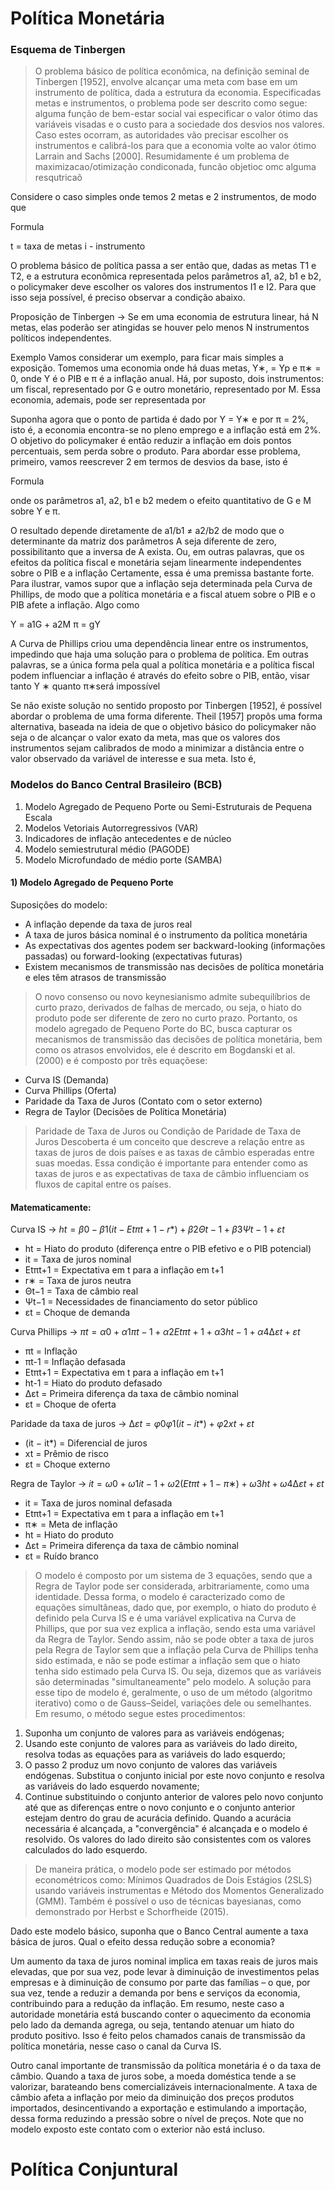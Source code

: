 # Política Monetária

### Esquema de Tinbergen
> O problema básico de política econômica, na definição seminal de Tinbergen [1952], envolve alcançar uma meta com base em um
instrumento de política, dada a estrutura da economia. Especificadas metas e instrumentos, o problema pode ser descrito
como segue: alguma função de bem-estar social vai especificar o valor ótimo das variáveis visadas e o custo para a sociedade dos desvios nos valores. Caso estes ocorram, as autoridades vão precisar escolher os instrumentos e calibrá-los para que a economia volte ao valor ótimo Larrain and Sachs [2000]. Resumidamente é um problema de maximizacao/otimização condiconada, funcão objetioc omc alguma resqutricaõ 

Considere o caso simples onde temos 2 metas e 2 instrumentos, de
modo que


Formula

t = taxa de metas 
i - instrumento 


O problema básico de política passa a ser então que, dadas as metas
T1 e T2, e a estrutura econômica representada pelos parâmetros
a1, a2, b1 e b2, o policymaker deve escolher os valores dos
instrumentos I1 e I2. Para que isso seja possível, é preciso observar a
condição abaixo.

Proposição de Tinbergen -> Se em uma economia de estrutura linear, há N metas, elas poderão
ser atingidas se houver pelo menos N instrumentos políticos
independentes.

Exemplo 
Vamos considerar um exemplo, para ficar mais simples a exposição.
Tomemos uma economia onde há duas metas, Y∗, = Yp e π∗ = 0, onde Y é o PIB e π é a inflação anual. Há, por suposto, dois
instrumentos: um fiscal, representado por G e outro monetário,
representado por M. Essa economia, ademais, pode ser
representada por


Suponha agora que o ponto de partida é dado por Y = Y∗
e por π = 2%, isto é, a economia encontra-se no pleno emprego e a
inflação está em 2%. O objetivo do policymaker é então reduzir a
inflação em dois pontos percentuais, sem perda sobre o produto.
Para abordar esse problema, primeiro, vamos reescrever 2 em termos
de desvios da base, isto é

Formula

onde os parâmetros a1, a2, b1 e b2 medem o efeito quantitativo de
G e M sobre Y e π.


O resultado depende diretamente de a1/b1 ≠ a2/b2 de modo que o
determinante da matriz dos parâmetros A seja diferente de zero,
possibilitanto que a inversa de A exista. Ou, em outras palavras,
que os efeitos da política fiscal e monetária sejam linearmente
independentes sobre o PIB e a inflação Certamente, essa é uma premissa bastante forte. Para ilustrar,
vamos supor que a inflação seja determinada pela Curva de Phillips,
de modo que a política monetária e a fiscal atuem sobre o PIB e o
PIB afete a inflação. Algo como

Y = a1G + a2M
π = gY

A Curva de Phillips criou uma dependência linear entre os
instrumentos, impedindo que haja uma solução para o problema de
política. Em outras palavras, se a única forma pela qual a política
monetária e a política fiscal podem influenciar a inflação é através
do efeito sobre o PIB, então, visar tanto Y
∗ quanto π∗será impossível


Se não existe solução no sentido proposto por Tinbergen [1952], é
possível abordar o problema de uma forma diferente. Theil [1957]
propôs uma forma alternativa, baseada na ideia de que o objetivo
básico do policymaker não seja o de alcançar o valor exato da meta,
mas que os valores dos instrumentos sejam calibrados de modo a
minimizar a distância entre o valor observado da variável de
interesse e sua meta. Isto é,

### Modelos do Banco Central Brasileiro (BCB)

1. Modelo Agregado de Pequeno Porte ou Semi-Estruturais de Pequena Escala
2. Modelos Vetoriais Autorregressivos (VAR)
3. Indicadores de inflação antecedentes e de núcleo
6. Modelo semiestrutural médio (PAGODE)
7. Modelo Microfundado de médio porte (SAMBA)

#### 1) Modelo Agregado de Pequeno Porte

Suposições do modelo:
- A inflação depende da taxa de juros real
- A taxa de juros básica nominal é o instrumento da política monetária
- As expectativas dos agentes podem ser backward-looking (informações passadas) ou forward-looking (expectativas futuras)
- Existem mecanismos de transmissão nas decisões de política monetária e eles têm atrasos de transmissão

> O novo consenso ou novo keynesianismo admite subequilíbrios de curto prazo, derivados de falhas de mercado, ou seja, o hiato do produto pode ser diferente de zero no curto prazo. Portanto, os modelo agregado de Pequeno Porte do BC, busca capturar os mecanismos de transmissão das decisões de política monetária, bem como os atrasos envolvidos, ele é descrito em Bogdanski et al. (2000) e é composto por três equaçõese:

- Curva IS (Demanda)
- Curva Phillips (Oferta)
- Paridade da Taxa de Juros (Contato com o setor externo)
- Regra de Taylor (Decisões de Política Monetária)

> Paridade de Taxa de Juros ou Condição de Paridade de Taxa de Juros Descoberta é um conceito que descreve a relação entre as taxas de juros de dois países e as taxas de câmbio esperadas entre suas moedas. Essa condição é importante para entender como as taxas de juros e as expectativas de taxa de câmbio influenciam os fluxos de capital entre os países.

#### Matematicamente:
Curva IS -> $ht = \beta0 - \beta1(it - Etπt+1 - r*) + β2Θt−1 + β3Ψt−1 + εt$

- ht = Hiato do produto (diferença entre o PIB efetivo e o PIB
 potencial)
- it = Taxa de juros nominal
- Etπt+1 = Expectativa em t para a inflação em t+1
- r∗ = Taxa de juros neutra
- Θt−1 = Taxa de câmbio real
- Ψt−1 = Necessidades de financiamento do setor público
- εt = Choque de demanda

Curva Phillips -> $πt = α0 + α1πt−1 + α2Etπt+1 + α3ht−1 + α4∆εt + εt$

- πt = Inflação
- πt-1 = Inflação defasada
- Etπt+1 = Expectativa em t para a inflação em t+1
- ht-1 = Hiato do produto defasado
- ∆εt = Primeira diferença da taxa de câmbio nominal
- εt = Choque de oferta

Paridade da taxa de juros -> $∆εt = φ0 φ1(it − it*) + φ2xt + εt$

- (it − it*) = Diferencial de juros
- xt = Prêmio de risco
- εt = Choque externo

Regra de Taylor -> $it = ω0 + ω1it−1 + ω2(Etπt+1 − π∗) + ω3ht + ω4∆εt + εt$

- it = Taxa de juros nominal defasada
- Etπt+1 = Expectativa em t para a inflação em t+1
- π∗ = Meta de inflação
- ht = Hiato do produto
- ∆εt = Primeira diferença da taxa de câmbio nominal
- εt = Ruído branco

> O modelo é composto por um sistema de 3 equações, sendo que a Regra de Taylor pode ser considerada, arbitrariamente, como uma identidade. Dessa forma, o modelo é caracterizado como de equações simultâneas, dado que, por exemplo, o hiato do produto é definido pela Curva IS e é uma variável explicativa na Curva de Phillips, que por sua vez explica a inflação, sendo esta uma variável da Regra de Taylor. Sendo assim, não se pode obter a taxa de juros pela Regra de Taylor sem que a inflação pela Curva de Phillips tenha sido estimada, e não se pode estimar a inflação sem que o hiato tenha sido estimado pela Curva IS. Ou seja, dizemos que as variáveis são determinadas "simultaneamente" pelo modelo. A solução para esse tipo de modelo é, geralmente, o uso de um método (algoritmo iterativo) como o de Gauss–Seidel, variações dele ou semelhantes. Em resumo, o método segue estes procedimentos:

1) Suponha um conjunto de valores para as variáveis endógenas;
2) Usando este conjunto de valores para as variáveis do lado direito, resolva todas as equações para as variáveis do lado esquerdo;
3) O passo 2 produz um novo conjunto de valores das variáveis endógenas. Substitua o conjunto inicial por este novo conjunto e resolva as variáveis do lado esquerdo novamente;
4) Continue substituindo o conjunto anterior de valores pelo novo conjunto até que as diferenças entre o novo conjunto e o conjunto anterior estejam dentro do grau de acurácia definido. Quando a acurácia necessária é alcançada, a "convergência" é alcançada e o modelo é resolvido. Os valores do lado direito são consistentes com os valores calculados do lado esquerdo.

> De maneira prática, o modelo pode ser estimado por métodos econométricos como: Mínimos Quadrados de Dois Estágios (2SLS) usando variáveis instrumentas e Método dos Momentos Generalizado (GMM). Também é possível o uso de técnicas bayesianas, como demonstrado por Herbst e Schorfheide (2015).

Dado este modelo básico, suponha que o Banco Central aumente a taxa básica de juros. Qual o efeito dessa redução sobre a economia?

Um aumento da taxa de juros nominal implica em taxas reais de juros mais elevadas, que por sua vez, pode levar à diminuição de investimentos pelas empresas e à diminuição de consumo por parte das famílias – o que, por sua vez, tende a reduzir a demanda por bens e serviços da economia, contribuindo para a redução da inflação. Em resumo, neste caso a autoridade monetária está buscando conter o aquecimento da economia pelo lado da demanda agrega, ou seja, tentando atenuar um hiato do produto positivo. Isso é feito pelos chamados canais de transmissão da política monetária, nesse caso o canal da Curva IS.

Outro canal importante de transmissão da política monetária é o da taxa de câmbio. Quando a taxa de juros sobe, a moeda doméstica tende a se valorizar, barateando bens comercializáveis internacionalmente. A taxa de câmbio afeta a inflação por meio da diminuição dos preços produtos importados, desincentivando a exportação e estimulando a importação, dessa forma reduzindo a pressão sobre o nível de preços. Note que no modelo exposto este contato com o exterior não está incluso.

# Política Conjuntural

